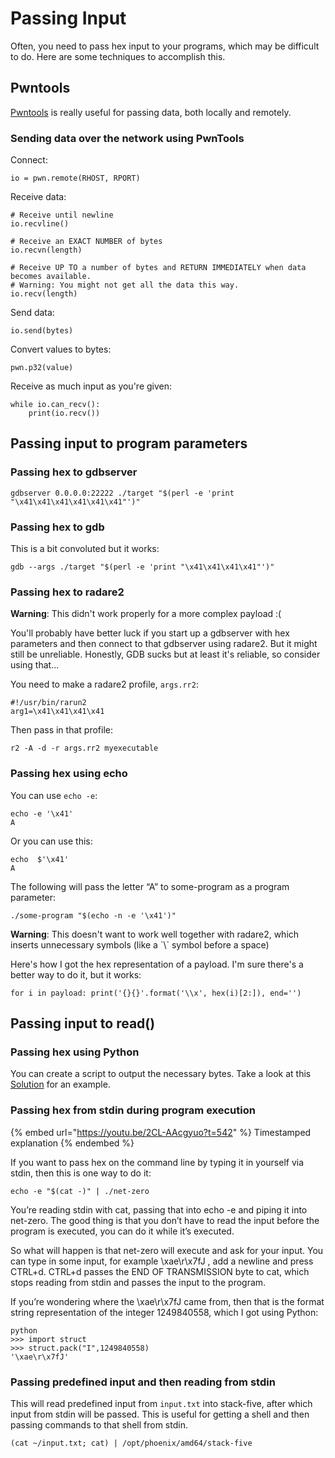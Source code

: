 # Passing Input

Often, you need to pass hex input to your programs, which may be difficult to do. Here are some techniques to accomplish this.

## Pwntools

[Pwntools](https://docs.pwntools.com/en/stable/) is really useful for passing data, both locally and remotely.

### **Sending data over the network using PwnTools**

Connect:

```
io = pwn.remote(RHOST, RPORT)
```

Receive data:

```
# Receive until newline
io.recvline()

# Receive an EXACT NUMBER of bytes
io.recvn(length) 

# Receive UP TO a number of bytes and RETURN IMMEDIATELY when data becomes available. 
# Warning: You might not get all the data this way.
io.recv(length) 
```

Send data:

```
io.send(bytes)
```

Convert values to bytes:

```
pwn.p32(value)
```

Receive as much input as you're given:

```
while io.can_recv():
    print(io.recv())
```

## Passing input to program parameters

### **Passing hex to gdbserver**

```
gdbserver 0.0.0.0:22222 ./target "$(perl -e 'print "\x41\x41\x41\x41\x41\x41"')"
```

### **Passing hex to gdb**

This is a bit convoluted but it works:

```
gdb --args ./target "$(perl -e 'print "\x41\x41\x41\x41"')"
```

### **Passing hex to radare2**

**Warning**: This didn't work properly for a more complex payload :(

You'll probably have better luck if you start up a gdbserver with hex parameters and then connect to that gdbserver using radare2. But it might still be unreliable. Honestly, GDB sucks but at least it's reliable, so consider using that...

You need to make a radare2 profile, `args.rr2`:

```
#!/usr/bin/rarun2
arg1=\x41\x41\x41\x41
```

Then pass in that profile:

```
r2 -A -d -r args.rr2 myexecutable
```

### **Passing hex using echo**&#x20;

You can use `echo -e`:

```
echo -e '\x41'
A
```

Or you can use this:

```
echo  $'\x41'
A
```

The following will pass the letter “A” to some-program as a program parameter:

```
./some-program "$(echo -n -e '\x41')"
```

**Warning**: This doesn't want to work well together with radare2, which inserts unnecessary symbols (like a \`\\\` symbol before a space)

Here's how I got the hex representation of a payload. I'm sure there's a better way to do it, but it works:

```
for i in payload: print('{}{}'.format('\\x', hex(i)[2:]), end='')
```

## Passing input to read()

### **Passing hex using Python**

You can create a script to output the necessary bytes. Take a look at this [Solution](https://docs.google.com/document/d/1YoqgE22VyUP6JjxEKfWsoFLs73WQnIuvkCRNr87xgW0/edit#heading=h.by3kwtqbhlov) for an example.

### **Passing hex from stdin during program execution**

{% embed url="https://youtu.be/2CL-AAcgyuo?t=542" %}
Timestamped explanation
{% endembed %}

If you want to pass hex on the command line by typing it in yourself via stdin, then this is one way to do it:

```
echo -e "$(cat -)" | ./net-zero 
```

You’re reading stdin with cat, passing that into echo -e and piping it into net-zero. The good thing is that you don’t have to read the input before the program is executed, you can do it while it’s executed.

So what will happen is that net-zero will execute and ask for your input. You can type in some input, for example \xae\r\x7fJ  , add a newline and press CTRL+d. CTRL+d passes the END OF TRANSMISSION  byte to cat, which stops reading from stdin and passes the input to the program.&#x20;

If you’re wondering where the \xae\r\x7fJ came from, then that is the format string representation of the integer 1249840558, which I got using Python:

```
python
>>> import struct
>>> struct.pack("I",1249840558)
'\xae\r\x7fJ'
```

### **Passing predefined input and then reading from stdin**

This will read predefined input from `input.txt` into stack-five, after which input from stdin will be passed. This is useful for getting a shell and then passing commands to that shell from stdin.

```
(cat ~/input.txt; cat) | /opt/phoenix/amd64/stack-five
```
